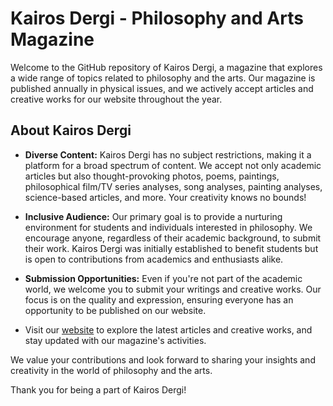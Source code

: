 # Kairos Dergi - Philosophy and Arts Magazine

Welcome to the GitHub repository of Kairos Dergi, a magazine that explores a wide range of topics related to philosophy and the arts. Our magazine is published annually in physical issues, and we actively accept articles and creative works for our website throughout the year.

## About Kairos Dergi

- **Diverse Content:** Kairos Dergi has no subject restrictions, making it a platform for a broad spectrum of content. We accept not only academic articles but also thought-provoking photos, poems, paintings, philosophical film/TV series analyses, song analyses, painting analyses, science-based articles, and more. Your creativity knows no bounds!

- **Inclusive Audience:** Our primary goal is to provide a nurturing environment for students and individuals interested in philosophy. We encourage anyone, regardless of their academic background, to submit their work. Kairos Dergi was initially established to benefit students but is open to contributions from academics and enthusiasts alike.

- **Submission Opportunities:** Even if you're not part of the academic world, we welcome you to submit your writings and creative works. Our focus is on the quality and expression, ensuring everyone has an opportunity to be published on our website.

- Visit our [website](https://www.kairosdergi.com/) to explore the latest articles and creative works, and stay updated with our magazine's activities.

We value your contributions and look forward to sharing your insights and creativity in the world of philosophy and the arts.

Thank you for being a part of Kairos Dergi!
